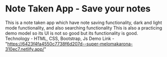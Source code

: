# Note Taken App - Save your notes
This is a note taken app which have note saving functionality, dark and light mode functionality, and also searching functionality 
This is also a practicing demo model so its UI is not so good but its functionality is good.
Technology -  HTML, CSS, Bootstrap, Js
Demo Link - "https://6423f4fa4550c7738f6d207d--super-melomakarona-310ec7.netlify.app/"
